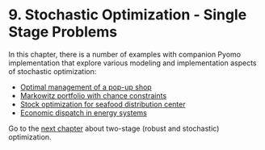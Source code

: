 # 9. Stochastic Optimization - Single Stage Problems

In this chapter, there is a number of examples with companion Pyomo implementation that explore various modeling and implementation aspects of stochastic optimization:

* [Optimal management of a pop-up shop](pop-up_shop.ipynb)
* [Markowitz portfolio with chance constraints](markowitz_portfolio_with_chance_constraint.ipynb)
* [Stock optimization for seafood distribution center](seafood.ipynb)
* [Economic dispatch in energy systems](economicdispatch.ipynb)

Go to the [next chapter](../10/10.00.md) about two-stage (robust and stochastic) optimization.